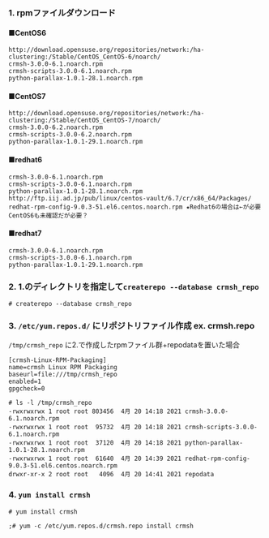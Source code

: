 ### 1. rpmファイルダウンロード
#### ■CentOS6
```
http://download.opensuse.org/repositories/network:/ha-clustering:/Stable/CentOS_CentOS-6/noarch/
crmsh-3.0.0-6.1.noarch.rpm
crmsh-scripts-3.0.0-6.1.noarch.rpm
python-parallax-1.0.1-28.1.noarch.rpm
```

#### ■CentOS7
```
http://download.opensuse.org/repositories/network:/ha-clustering:/Stable/CentOS_CentOS-7/noarch/
crmsh-3.0.0-6.2.noarch.rpm
crmsh-scripts-3.0.0-6.2.noarch.rpm
python-parallax-1.0.1-29.1.noarch.rpm
```

#### ■redhat6
```
crmsh-3.0.0-6.1.noarch.rpm
crmsh-scripts-3.0.0-6.1.noarch.rpm
python-parallax-1.0.1-28.1.noarch.rpm
http://ftp.iij.ad.jp/pub/linux/centos-vault/6.7/cr/x86_64/Packages/
redhat-rpm-config-9.0.3-51.el6.centos.noarch.rpm ★Redhat6の場合は←が必要 CentOS6も未確認だが必要？
```

#### ■redhat7
```
crmsh-3.0.0-6.1.noarch.rpm
crmsh-scripts-3.0.0-6.1.noarch.rpm
python-parallax-1.0.1-29.1.noarch.rpm
```

### 2. 1.のディレクトリを指定して`createrepo --database crmsh_repo`
```
# createrepo --database crmsh_repo
```

### 3. `/etc/yum.repos.d/` にリポジトリファイル作成 ex. crmsh.repo
`/tmp/crmsh_repo` に2.で作成したrpmファイル群+repodataを置いた場合<br>
```
[crmsh-Linux-RPM-Packaging]
name=crmsh Linux RPM Packaging
baseurl=file:///tmp/crmsh_repo
enabled=1
gpgcheck=0
```
```
# ls -l /tmp/crmsh_repo
-rwxrwxrwx 1 root root 803456  4月 20 14:18 2021 crmsh-3.0.0-6.1.noarch.rpm
-rwxrwxrwx 1 root root  95732  4月 20 14:18 2021 crmsh-scripts-3.0.0-6.1.noarch.rpm
-rwxrwxrwx 1 root root  37120  4月 20 14:18 2021 python-parallax-1.0.1-28.1.noarch.rpm
-rwxrwxrwx 1 root root  61640  4月 20 14:39 2021 redhat-rpm-config-9.0.3-51.el6.centos.noarch.rpm
drwxr-xr-x 2 root root   4096  4月 20 14:41 2021 repodata
```

### 4. `yum install crmsh`
```
# yum install crmsh

;# yum -c /etc/yum.repos.d/crmsh.repo install crmsh
```
